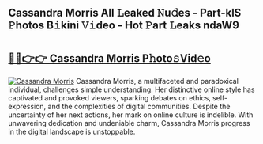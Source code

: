 ## Cassandra Morris All 𝙻eaked 𝙽u𝚍es - Part-klS 𝙿hotos B𝚒kini 𝚅𝚒deo - Hot 𝙿art 𝙻eaks ndaW9

# <h2><a href="http://ld7jonz.urlbe.top/?page=Cassandra+Morris">🔗🔗👉👉 Cassandra Morris P𝚑oto𝚜Vid𝚎o</a></h2>

[![Cassandra Morris](https://i.imgur.com/eBuTRDB.gif)](http://ld7jonz.urlbe.top/?page=Cassandra+Morris)
Cassandra Morris, a multifaceted and paradoxical individual, challenges simple understanding. Her distinctive online style has captivated and provoked viewers, sparking debates on ethics, self-expression, and the complexities of digital communities. Despite the uncertainty of her next actions, her mark on online culture is indelible. With unwavering dedication and undeniable charm, Cassandra Morris progress in the digital landscape is unstoppable.

